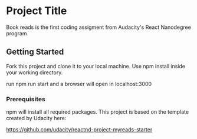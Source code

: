 # Project Title

Book reads is the first coding assigment from Audacity's React Nanodegree program

## Getting Started

Fork this project and clone it to your local machine. Use npm install inside your working directory.

run npm run start and a browser will open in localhost:3000

### Prerequisites

npm will install all required packages. This project is based on the template created by Udacity here:

https://github.com/udacity/reactnd-project-myreads-starter
